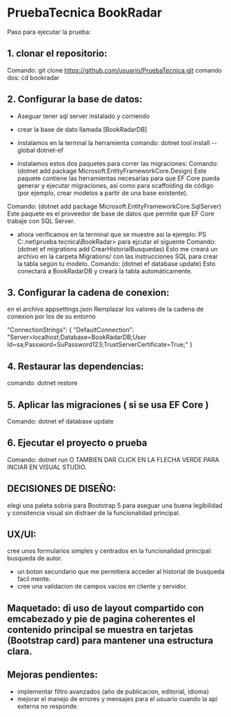 # PruebaTecnica BookRadar
Paso para ejecutar la prueba:

## 1. clonar el repositorio:
Comando: git clone https://github.com/usuario/PruebaTecnica.git
comando dos: cd bookradar

## 2. Configurar la base de datos:

- Aseguar tener sql server instalado y corriendo

- crear la base de dato llamada [BookRadarDB]

- instalamos en la termnal la herramienta comando: dotnet tool install --global dotnet-ef

- instalamos estos dos paquetes para correr las migraciones:
Comando: (dotnet add package Microsoft.EntityFrameworkCore.Design)   Este paquete contiene las herramientas necesarias para que EF Core pueda generar y ejecutar migraciones, así como para scaffolding de código (por ejemplo, crear modelos a partir de una base existente).

Comando: (dotnet add package Microsoft.EntityFrameworkCore.SqlServer)  Este paquete es el proveedor de base de datos que permite que EF Core trabaje con SQL Server.

- ahora verificamos en la terminal que se muestre asi la ejemplo: PS C:\.net\prueba tecnica\BookRadar> para ejcutar el siguente 
Comando: (dotnet ef migrations add CrearHistorialBusquedas) Esto me creará un archivo en la carpeta Migrations/ con las instrucciones SQL para crear la tabla según tu modelo.
Comando: (dotnet ef database update) Esto conectará a BookRadarDB y creará la tabla automáticamente.




## 3. Configurar la cadena de conexion:
en el archivo appsettings.json  Remplazar los valores de la cadena de conexion por los de su entorno

"ConnectionStrings": {
  "DefaultConnection": "Server=localhost;Database=BookRadarDB;User Id=sa;Password=SuPassword123;TrustServerCertificate=True;"
}

## 4. Restaurar las dependencias:
comando: dotnet restore

## 5. Aplicar las migraciones ( si se usa EF Core )
Comando: dotnet ef database update

## 6. Ejecutar el proyecto o prueba
Comando: dotnet run        O TAMBIEN DAR CLICK EN LA FLECHA VERDE PARA INCIAR EN VISUAL STUDIO.

## DECISIONES DE DISEÑO:
elegi una paleta sobria para Bootstrap 5 para aseguar una buena legibilidad y consitencia visual sin distraer de la funcionalidad principal.

## UX/UI:
cree unos formularios simples y centrados en la funcionalidad principal: busqueda de autor.
- un boton secundario que me permitiera acceder al historial de busqueda facil mente.
- cree una validacion de campos vacios en cliente y servidor.

## Maquetado: di uso de layout compartido con emcabezado y pie de pagina coherentes el contenido principal se muestra en tarjetas (Bootstrap card) para mantener una estructura clara.

## Mejoras pendientes:

- implementar filtro avanzados (año de publicacion, editorial, idioma)
- mejorar el manejo de errores y mensajes para el usuario cuando la api externa no responde.
